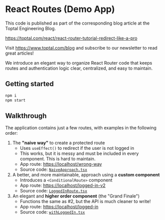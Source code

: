# React Routes (Demo App)

This code is published as part of the corresponding blog article at the Toptal Engineering Blog.

<https://toptal.com/react/react-router-tutorial-redirect-like-a-pro>

Visit <https://www.toptal.com/blog> and subscribe to our newsletter to read great articles!

We introduce an elegant way to organize React Router code that keeps routes and authentication logic clear, centralized, and easy to maintain.

## Getting started

```sh
npm i
npm start
```

## Walkthrough

The application contains just a few routes, with examples in the following order:

1. The **"naive way"** to create a protected route
   - Uses `useEffect()` to redirect if the user is not logged in
   - This works, but it is messy and must be included in every component. This is hard to maintain.
   - App route: <https://localhost/wrong-way>
   - Source code: [`NaiveApproach.tsx`](./src/pages/NaiveApproach.tsx)
2. A better, and more maintainable, approach using a **custom component**
   - Introduces a `<ConditionalRoute>` component
   - App route: <https://localhost/logged-in-v2>
   - Source code: [`LoggedInRoute.tsx`](./src/routes/LoggedInRoute.tsx)
3. An elegant and **higher order component** (the "Grand Finale")
   - Functions the same as #2, but the API is much cleaner to write!
   - App route: <https://localhost/logged-in>
   - Source code: [`withLoggedIn.tsx`](./src/routes/withLoggedIn.tsx)
